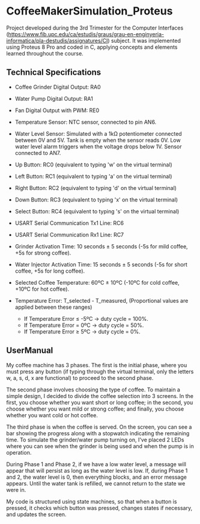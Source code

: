 
# CoffeeMakerSimulation_Proteus

Project developed during the 3rd Trimester for the Computer Interfaces (https://www.fib.upc.edu/ca/estudis/graus/grau-en-enginyeria-informatica/pla-destudis/assignatures/CI) subject. It was implemented using Proteus 8 Pro and coded in C, applying concepts and elements learned throughout the course.




## Technical Specifications

* Coffee Grinder Digital Output: RA0
* Water Pump Digital Output: RA1
* Fan Digital Output with PWM: RE0
* Temperature Sensor: NTC sensor, connected to pin AN6.
* Water Level Sensor: Simulated with a 1kΩ potentiometer connected between 0V and 5V. Tank is empty when the sensor reads 0V. Low water level alarm triggers when the voltage drops below 1V. Sensor connected to AN7.
* Up Button: RC0 (equivalent to typing 'w' on the virtual terminal)
* Left Button: RC1 (equivalent to typing 'a' on the virtual terminal)
* Right Button: RC2 (equivalent to typing 'd' on the virtual terminal)
* Down Button: RC3 (equivalent to typing 'x' on the virtual terminal)
* Select Button: RC4 (equivalent to typing 's' on the virtual terminal)
* USART Serial Communication Tx1 Line: RC6
* USART Serial Communication Rx1 Line: RC7
* Grinder Activation Time: 10 seconds ± 5 seconds (-5s for mild coffee, +5s for strong coffee).
* Water Injector Activation Time: 15 seconds ± 5 seconds (-5s for short coffee, +5s for long coffee).
* Selected Coffee Temperature: 60ºC ± 10ºC (-10ºC for cold coffee, +10ºC for hot coffee).
* Temperature Error: T_selected - T_measured, (Proportional values are applied between these ranges)

    * If Temperature Error ≤ -5ºC → duty cycle = 100%.
    * If Temperature Error = 0ºC → duty cycle = 50%.
    * If Temperature Error ≥ 5ºC → duty cycle = 0%.



## UserManual

My coffee machine has 3 phases. The first is the initial phase, where you must press any button (if typing through the virtual terminal, only the letters w, a, s, d, x are functional) to proceed to the second phase.


The second phase involves choosing the type of coffee. To maintain a simple design, I decided to divide the coffee selection into 3 screens. In the first, you choose whether you want short or long coffee; in the second, you choose whether you want mild or strong coffee; and finally, you choose whether you want cold or hot coffee.


The third phase is when the coffee is served. On the screen, you can see a bar showing the progress along with a stopwatch indicating the remaining time. To simulate the grinder/water pump turning on, I've placed 2 LEDs where you can see when the grinder is being used and when the pump is in operation.


During Phase 1 and Phase 2, if we have a low water level, a message will appear that will persist as long as the water level is low. If, during Phase 1 and 2, the water level is 0, then everything blocks, and an error message appears. Until the water tank is refilled, we cannot return to the state we were in.

My code is structured using state machines, so that when a button is pressed, it checks which button was pressed, changes states if necessary, and updates the screen.
